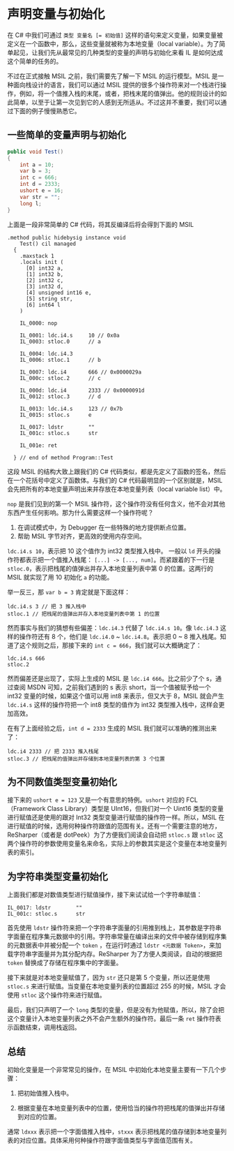 # 声明变量与初始化

在 C# 中我们可通过 `类型 变量名 [= 初始值]` 这样的语句来定义变量，如果变量被定义在一个函数中，那么，这些变量就被称为本地变量（local variable）。为了简单起见，让我们先从最常见的几种类型的变量的声明与初始化来看 IL 是如何达成这个简单的任务的。

不过在正式接触 MSIL 之前，我们需要先了解一下 MSIL 的运行模型。MSIL 是一种面向栈设计的语言，我们可以通过 MSIL 提供的很多个操作符来对一个栈进行操作，例如，将一个值推入栈的末尾，或者，把栈末尾的值弹出。他的规则设计的如此简单，以至于让第一次见到它的人感到无所适从。不过这并不重要，我们可以通过下面的例子慢慢熟悉它。

## 一些简单的变量声明与初始化

```cs
public void Test()
{
    int a = 10;
    var b = 3;
    int c = 666;
    int d = 2333;
    ushort e = 16;
    var str = "";
    long l;
}
```

上面是一段非常简单的 C# 代码，将其反编译后将会得到下面的 MSIL

```cil
.method public hidebysig instance void
    Test() cil managed
  {
    .maxstack 1
    .locals init (
      [0] int32 a,
      [1] int32 b,
      [2] int32 c,
      [3] int32 d,
      [4] unsigned int16 e,
      [5] string str,
      [6] int64 l
    )

    IL_0000: nop

    IL_0001: ldc.i4.s     10 // 0x0a
    IL_0003: stloc.0      // a

    IL_0004: ldc.i4.3
    IL_0006: stloc.1      // b

    IL_0007: ldc.i4       666 // 0x0000029a
    IL_000c: stloc.2      // c

    IL_000d: ldc.i4       2333 // 0x0000091d
    IL_0012: stloc.3      // d

    IL_0013: ldc.i4.s     123 // 0x7b
    IL_0015: stloc.s      e

    IL_0017: ldstr        ""
    IL_001c: stloc.s      str

    IL_001e: ret

  } // end of method Program::Test
```

这段 MSIL 的结构大致上跟我们的 C# 代码类似，都是先定义了函数的签名，然后在一个花括号中定义了函数体。与我们的 C# 代码最明显的一个区别就是，MSIL 会先把所有的本地变量声明出来并存放在本地变量列表（local variable list）中。

`nop` 是我们见到的第一个 MSIL 操作符，这个操作符没有任何含义，他不会对其他东西产生任何影响。那为什么需要这样一个操作符呢？

1. 在调试模式中，为 Debugger 在一些特殊的地方提供断点位置。
2. 帮助 MSIL 字节对齐，更高效的使用内存空间。

`ldc.i4.s 10`，表示把 10 这个值作为 int32 类型推入栈中。 一般以 `ld` 开头的操作符都表示把一个值推入栈尾： `[...] -> [..., num]`。而紧跟着的下一行是 `stloc.0`，表示把栈尾的值弹出并存入本地变量列表中第 0 的位置。这两行的 MSIL 就实现了用 10 初始化 `a` 的功能。

举一反三，那 `var b = 3` 肯定就是下面这样：

```msil
ldc.i4.s 3 // 把 3 推入栈中
stloc.1 // 把栈尾的值弹出并存入本地变量列表中第 1 的位置
```

然而事实与我们的猜想有些偏差：`ldc.i4.3` 代替了 `ldc.i4.s 10`。像 `ldc.i4.3` 这样的操作符还有 8 个，他们是 `ldc.i4.0` ~ `ldc.i4.8`。表示把 0 ~ 8 推入栈尾。知道了这个规则之后，那接下来的 `int c = 666`，我们就可以大概确定了：

```msil
ldc.i4.s 666
stloc.2
```

然而偏差还是出现了，实际上生成的 MSIL 是 `ldc.i4 666`。比之前少了个 s，通过查阅 MSDN 可知，之前我们遇到的 s 表示 short，当一个值被赋予给一个 int32 变量的时候，如果这个值可以用 int8 来表示，但又大于 8，MSIL 就会产生 `ldc.i4.s` 这样的操作符把一个 int8 类型的值作为 int32 类型推入栈中，这样会更加高效。

在有了上面经验之后，`int d = 2333` 生成的 MSIL 我们就可以准确的推测出来了：

```msil
ldc.i4 2333 // 把 2333 推入栈尾
stloc.3 // 把栈尾的值弹出并存储到本地变量列表的第 3 个位置
```

## 为不同数值类型变量初始化

接下来的 `ushort e = 123` 又是一个有意思的特例。`ushort` 对应的 FCL （Framework Class Library）类型是 UInt16，但我们对一个 Uint16 类型的变量进行赋值还是使用的跟对 Int32 类型变量进行赋值的操作符一样。所以，MSIL 在进行赋值的时候，选用何种操作符跟值的范围有关。还有一个需要注意的地方，ReSharper（或者是 dotPeek）为了方便我们阅读会自动把 `stloc.s` 跟 `stloc` 这两个操作符的参数使用变量名来命名，实际上的参数其实是这个变量在本地变量列表的索引。

## 为字符串类型变量初始化

上面我们都是对数值类型进行赋值操作，接下来试试给一个字符串赋值：

```msil
IL_0017: ldstr        ""
IL_001c: stloc.s      str
```

首先使用 `ldstr` 操作符来把一个字符串字面量的引用推到栈上，其参数是字符串字面量在程序集元数据中的引用。字符串常量在编译出来的文件中被存储到程序集的元数据表中并被分配一个 `token` ，在运行时通过 `ldstr <元数据 Token>`，来加载字符串字面量并为其分配内存。ReSharper 为了方便人类阅读，自动的根据把 `token` 替换成了存储在程序集中的字面量。

接下来就是对本地变量赋值了，因为 `str` 还只是第 5 个变量，所以还是使用 `stloc.s` 来进行赋值。当变量在本地变量列表的位置超过 255 的时候，MSIL 才会使用 `stloc` 这个操作符来进行赋值。

最后，我们只声明了一个 `long` 类型的变量，但是没有为他赋值，所以，除了会把这个变量计入本地变量列表之外不会产生额外的操作符。最后一条 `ret` 操作符表示函数结束，调用栈返回。

## 总结

初始化变量是一个非常常见的操作，在 MSIL 中初始化本地变量主要有一下几个步骤：

1. 把初始值推入栈中。

2. 根据变量在本地变量列表中的位置，使用恰当的操作符把栈尾的值弹出并存储到对应的位置。

通常 `ldxxx` 表示把一个字面值推入栈中，`stxxx` 表示把栈尾的值存储到本地变量列表的对应位置。具体采用何种操作符跟字面值类型与字面值范围有关。